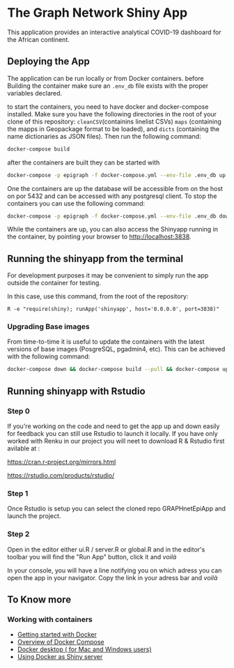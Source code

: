 # The Graph Network Shiny App

This application provides an interactive analytical COVID-19 dashboard for the African continent.

## Deploying the App
The application can be run locally or from Docker containers.
before Building the container make sure an `.env_db` file exists with the proper variables declared.

to start the containers, you need to have docker and docker-compose installed. Make sure you have the 
following directories in the root of your clone of this repository: `cleanCSV`(containins linelist CSVs)
`maps` (containing the mapps in Geopackage format to be loaded), and `dicts` (containing the name dictionaries
as JSON files). Then run the following command:

```bash
docker-compose build
```  

after the containers are built they can be started with

```bash
docker-compose -p epigraph -f docker-compose.yml --env-file .env_db up --build
```
One the containers are up the database will be accessible from on the host on por 5432 and can be accessed with any postgresql client.
To stop the containers you can use the following command:

```bash
docker-compose -p epigraph -f docker-compose.yml --env-file .env_db down
```

While the containers are up, you can also access the Shinyapp running in the container,
by pointing your browser to [http://localhost:3838](http://localhost:3838).
## Running the shinyapp from the terminal
For development purposes it may be convenient to simply run the app outside the container for testing.

In this case, use this command, from the root of the repository:
```
R -e "require(shiny); runApp('shinyapp', host='0.0.0.0', port=3838)"
``` 

### Upgrading Base images
From time-to-time it is useful to update the containers with the latest versions of base images (PosgreSQL, pgadmin4, etc). This can be achieved with the following command:

```bash
docker-compose down && docker-compose build --pull && docker-compose up -d
``` 

## Running shinyapp with Rstudio

### Step 0
If you're working on the code and need to get the app up and down easily for feedback you can still use Rstudio to launch it locally.
If you have only worked with Renku in our project you will neet to download R & Rstudio first avilable at :

https://cran.r-project.org/mirrors.html

https://rstudio.com/products/rstudio/

### Step 1
Once Rstudio is setup you can select the cloned repo GRAPHnetEpiApp and launch the project.

### Step 2

Open in the editor either ui.R / server.R or global.R and in the editor's toolbar you will find the "Run App" button, click it and _voilà_

In your console, you will have a line notifying you on which adress you can open the app in your navigator. Copy the link in your adress bar and _voilà_




## To Know more
### Working with containers
* [Getting started with Docker](https://docs.docker.com/get-started/overview/)
* [Overview of Docker Compose](https://docs.docker.com/compose/)
* [Docker desktop ( for Mac and Windows users)](https://docs.docker.com/desktop/)
* [Using Docker as Shiny server](https://github.com/rocker-org/shiny)
